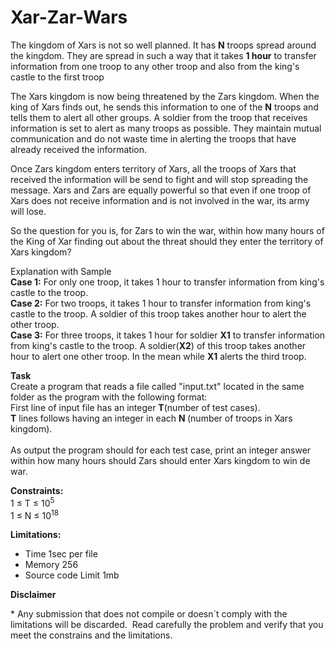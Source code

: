 <h1><strong>Xar-Zar-Wars</strong></h1>
<p>The kingdom of Xars is not so well planned. It has <strong>N</strong> troops spread around the kingdom. They are spread in such a way that it takes <strong>1 hour</strong> to transfer information from one troop to any other troop and also from the king's castle to the first troop</p>
<p>The Xars kingdom is now being threatened by the Zars kingdom. When the king of Xars finds out, he sends this information to one of the <strong>N</strong> troops and tells them to alert all other groups. A soldier from the troop that receives information is set to alert as many troops as possible. They maintain mutual communication and do not waste time in alerting the troops that have already received the information.</p>
<p>Once Zars kingdom enters territory of Xars, all the troops of Xars that received the information will be send to fight and will stop spreading the message. Xars and Zars are equally powerful so that even if one troop of Xars does not receive information and is not involved in the war, its army will lose.</p>
<p>So the question for you is, for Zars to win the war, within how many hours of the King of Xar finding out about the threat should they enter the territory of Xars kingdom?</p>
<p>Explanation with Sample <br /> <strong>Case 1:</strong> For only one troop, it takes 1 hour to transfer information from king's castle to the troop.<br /> <strong>Case 2:</strong> For two troops, it takes 1 hour to transfer information from king's castle to the troop. A soldier of this troop takes another hour to alert the other troop.<br /> <strong>Case 3:</strong> For three troops, it takes 1 hour for soldier <strong>X1</strong> to transfer information from king's castle to the troop. A soldier(<strong>X2</strong>) of this troop takes another hour to alert one other troop. In the mean while <strong>X1</strong> alerts the third troop.</p>
<p><strong>Task</strong><br /> Create a program that reads a file called "input.txt" located in the same folder as the program with the following format:<br /> First line of input file has an integer <strong>T</strong>(number of test cases). <br /> <strong>T</strong> lines follows having an integer in each <strong>N </strong>(number of troops in Xars kingdom). <br /> <br /> As output the program should for each test case, print an integer answer within how many hours should Zars should enter Xars kingdom to win de war.</p>
<p><strong>Constraints:</strong><br /> 1 &le; T &le; 10<sup>5</sup><br /> 1 &le; N &le; 10<sup>18</sup></p>
<p><strong>Limitations:</strong></p>
<ul>
<li>Time 1sec per file</li>
<li>Memory 256</li>
<li>Source code Limit 1mb</li>
</ul>
<p><strong>Disclaimer</strong></p>
<p>* Any submission that does not compile or doesn&acute;t comply with the limitations will be discarded. &nbsp;Read carefully the problem and verify that you meet the constrains and the limitations.</p>
<p>&nbsp;</p>
